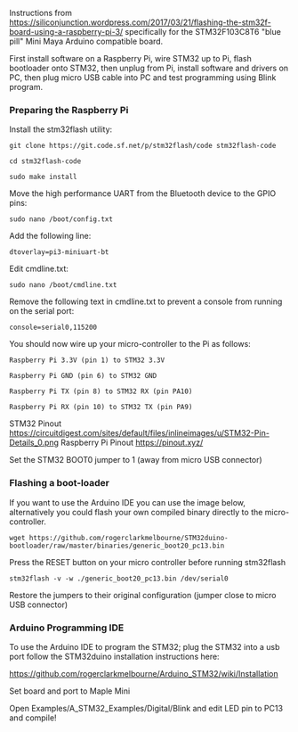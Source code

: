 Instructions from https://siliconjunction.wordpress.com/2017/03/21/flashing-the-stm32f-board-using-a-raspberry-pi-3/ specifically for the STM32F103C8T6 "blue pill" Mini Maya Arduino compatible board.

First install software on a Raspberry Pi, wire STM32 up to Pi, flash bootloader onto STM32, then unplug from Pi, install software and drivers on PC, then plug micro USB cable into PC and test programming using Blink program.

### Preparing the Raspberry Pi

Install the stm32flash utility:

`git clone https://git.code.sf.net/p/stm32flash/code stm32flash-code`

`cd stm32flash-code`

`sudo make install`

Move the high performance UART from the Bluetooth device to  the GPIO pins:

`sudo nano /boot/config.txt`

Add the following line:

`dtoverlay=pi3-miniuart-bt`

Edit cmdline.txt:

`sudo nano /boot/cmdline.txt`

Remove the following text in cmdline.txt to prevent a console from running on the serial port:

`console=serial0,115200`

You should now wire up your micro-controller to the Pi as follows:

`Raspberry Pi 3.3V (pin 1) to STM32 3.3V`

`Raspberry Pi GND (pin 6) to STM32 GND`

`Raspberry Pi TX (pin 8) to STM32 RX (pin PA10)`

`Raspberry Pi RX (pin 10) to STM32 TX (pin PA9)`

STM32 Pinout https://circuitdigest.com/sites/default/files/inlineimages/u/STM32-Pin-Details_0.png
Raspberry Pi Pinout https://pinout.xyz/

Set the STM32 BOOT0 jumper to 1 (away from micro USB connector)

### Flashing a boot-loader

If you want to use the Arduino IDE  you can use the image below, alternatively you could flash your own compiled binary directly to the micro-controller.

`wget https://github.com/rogerclarkmelbourne/STM32duino-bootloader/raw/master/binaries/generic_boot20_pc13.bin`

Press the RESET button on your micro controller before running stm32flash

`stm32flash -v -w ./generic_boot20_pc13.bin /dev/serial0`

Restore the jumpers to their original configuration (jumper close to micro USB connector)

### Arduino Programming IDE

To use the Arduino IDE to program the STM32; plug the STM32 into a usb port follow the STM32duino installation instructions here:

https://github.com/rogerclarkmelbourne/Arduino_STM32/wiki/Installation

Set board and port to Maple Mini

Open Examples/A_STM32_Examples/Digital/Blink and edit LED pin to PC13 and compile!
